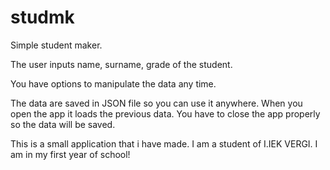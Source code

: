 # studmk
Simple student maker.

The user inputs name, surname, grade of the student.

You have options to manipulate the data any time.

The data are saved in JSON file so you can use it anywhere.
When you open the app it loads the previous data.
You have to close the app properly so the data will be saved.

This is a small application that i have made. I am a student of I.IEK VERGI.
I am in my first year of school!
